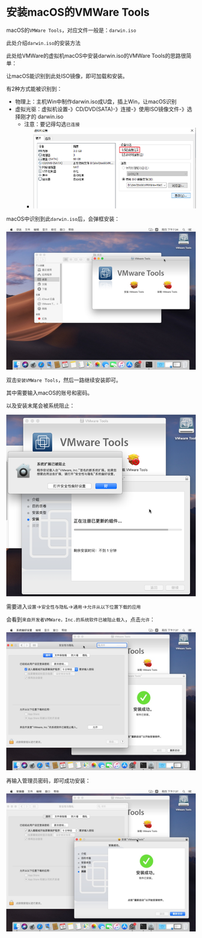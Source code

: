# 安装macOS的VMWare Tools

macOS的`VMWare Tools`，对应文件一般是：`darwin.iso`

此处介绍`darwin.iso`的安装方法

此处给VMWare的虚拟机macOS中安装darwin.iso的VMWare Tools的思路很简单：

让macOS能识别到此处ISO镜像，即可加载和安装。

有2种方式能被识别到：

* 物理上：主机Win中制作darwin.iso成U盘，插上Win，让macOS识别
* 虚拟光驱：虚拟机设置-》CD/DVD(SATA)-》连接-》使用ISO镜像文件-》选择刚才的 darwin.iso
  * 注意：要记得勾选`已连接`
    * ![cd_dvd_devivce_connected](../../../assets/img/cd_dvd_devivce_connected.png)

macOS中识别到此`darwin.iso`后，会弹框安装：

![macos_vmware_tools_popup](../../../assets/img/macos_vmware_tools_popup.jpg)

双击`安装VMWare Tools`，然后一路继续安装即可。

其中需要输入macOS的账号和密码。

以及安装末尾会被系统阻止：

![macos_system_extention_blocked](../../../assets/img/macos_system_extention_blocked.png)

需要进入`设置`->`安全性与隐私`->`通用`->`允许从以下位置下载的应用`

会看到`来自开发者VMWare，Inc.的系统软件已被阻止载入`，点击`允许`：

![macos_developer_vmware_allow](../../../assets/img/macos_developer_vmware_allow.jpg)

再输入管理员密码，即可成功安装：

![macos_vmware_tools_installed](../../../assets/img/macos_vmware_tools_installed.jpg)

